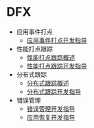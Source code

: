 # DFX

- 应用事件打点
  - [应用事件打点开发指导](hiappevent-guidelines.md)
- 性能打点跟踪
  - [性能打点跟踪概述](hitracemeter-overview.md)
  - [性能打点跟踪开发指导](hitracemeter-guidelines.md)
- 分布式跟踪
  - [分布式跟踪概述](hitracechain-overview.md)
  - [分布式跟踪开发指导](hitracechain-guidelines.md)
- 错误管理
  - [错误管理开发指导](errormanager-guidelines.md)
  - [应用恢复开发指导](apprecovery-guidelines.md)